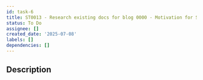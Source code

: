 ```yaml
---
id: task-6
title: ST0013 - Research existing docs for blog 0000 - Motivation for STP
status: To Do
assignee: []
created_date: '2025-07-08'
labels: []
dependencies: []
---
```


## Description
